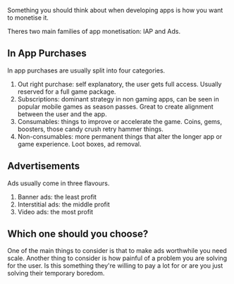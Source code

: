 Something you should think about when developing apps is how you want to monetise it.

Theres two main families of app monetisation: IAP and Ads.
## In App Purchases
In app purchases are usually split into four categories.
1. Out right purchase: self explanatory, the user gets full access. Usually reserved for a full game package.
2. Subscriptions: dominant strategy in non gaming apps, can be seen in popular mobile games as season passes. Great to create alignment between the user and the app.
3. Consumables: things to improve or accelerate the game. Coins, gems, boosters, those candy crush retry hammer things.
4. Non-consumables: more permanent things that alter the longer app or game experience. Loot boxes, ad removal.

## Advertisements
Ads usually come in three flavours.
1. Banner ads: the least profit
2. Interstitial ads: the middle profit
3. Video ads: the most profit
## Which one should you choose?
One of the main things to consider is that to make ads worthwhile you need scale. Another thing to consider is how painful of a problem you are solving for the user. Is this something they're willing to pay a lot for or are you just solving their temporary boredom.